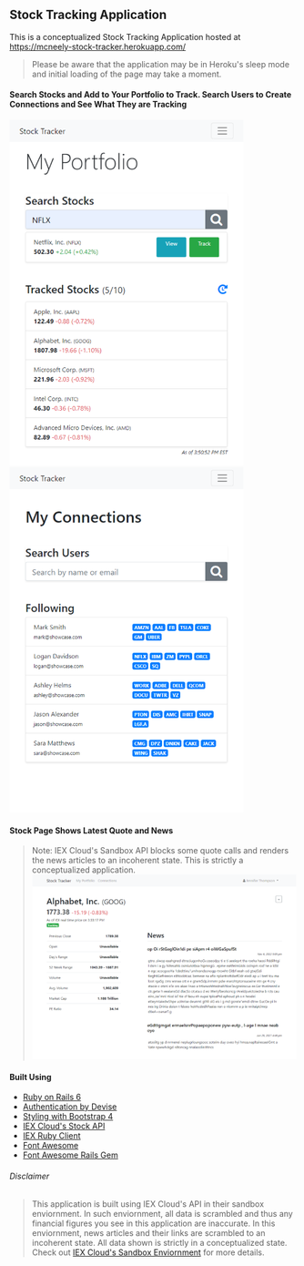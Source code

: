 ## Stock Tracking Application

This is a conceptualized Stock Tracking Application hosted at https://mcneely-stock-tracker.herokuapp.com/
> Please be aware that the application may be in Heroku's sleep mode and initial loading of the page may take a moment.  
  
#### Search Stocks and Add to Your Portfolio to Track. Search Users to Create Connections and See What They are Tracking
![Search Stocks and Add to Your Portfolio to Track](/images/img4.png "Search Stocks and Add to Your Portfolio to Track") ![Search Users to Create Connections and See What They are Tracking](/images/img3.png "Search Users to Create Connections and See What They are Tracking")  


#### Stock Page Shows Latest Quote and News
> Note: IEX Cloud's Sandbox API blocks some quote calls and renders the news articles to an incoherent state. This is strictly a conceptualized application.  
![Stock Page Shows Latest Quote and News](/images/img2.png "Stock Page Shows Latest Quote and News")
  
#### Built Using

  * [Ruby on Rails 6](https://rubyonrails.org/ "Ruby on Rail's Homepage")  
  * [Authentication by Devise](https://github.com/heartcombo/devise "Devise Gem Github Page")  
  * [Styling with Bootstrap 4](https://getbootstrap.com/ "Bootstrap's Homepage")  
  * [IEX Cloud's Stock API](https://iexcloud.io/ "IEX Cloud's Homepage")  
  * [IEX Ruby Client](https://github.com/dblock/iex-ruby-client "IEX Ruby Client Gem Github Page")  
  * [Font Awesome](https://fontawesome.com/ "Font Awesome's Homepage")  
  * [Font Awesome Rails Gem](https://github.com/bokmann/font-awesome-rails "Font Awesome Rails Gem Github Page")  
  
  
###### Disclaimer
> This application is built using IEX Cloud's API in their sandbox enviornment. In such enviornment, all data is scrambled and thus any financial figures you see in this application are inaccurate. In this enviornment, news articles and their links are scrambled to an incoherent state. All data shown is strictly in a conceptualized state.
> Check out [IEX Cloud's Sandbox Enviornment](https://intercom.help/iexcloud/en/articles/2915433-testing-with-the-iex-cloud-sandbox "IEX Cloud's Sandbox Enviornment") for more details.
